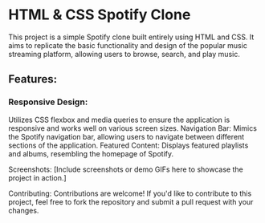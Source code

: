 # HTML & CSS Spotify Clone 
This project is a simple Spotify clone built entirely using HTML and CSS. It aims to replicate the basic functionality and design of the popular music streaming platform, allowing users to browse, search, and play music.

## Features:
### Responsive Design: 
Utilizes CSS flexbox and media queries to ensure the application is responsive and works well on various screen sizes.
Navigation Bar: Mimics the Spotify navigation bar, allowing users to navigate between different sections of the application.
Featured Content: Displays featured playlists and albums, resembling the homepage of Spotify.

Screenshots:
[Include screenshots or demo GIFs here to showcase the project in action.]

Contributing:
Contributions are welcome! If you'd like to contribute to this project, feel free to fork the repository and submit a pull request with your changes.
